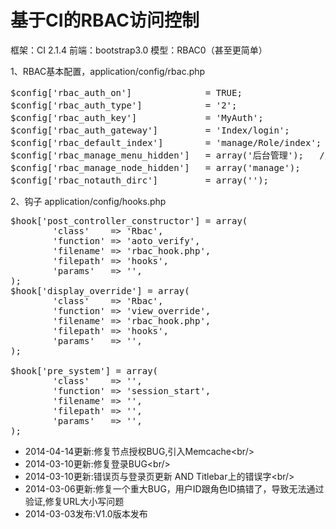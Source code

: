 基于CI的RBAC访问控制
=======

框架：CI 2.1.4
前端：bootstrap3.0
模型：RBAC0（甚至更简单）

1、RBAC基本配置，application/config/rbac.php
<pre>
$config['rbac_auth_on']              = TRUE;                //是否开启认证
$config['rbac_auth_type']            = '2';                 //认证方式1,登录认证;2,实时认证
$config['rbac_auth_key']             = 'MyAuth';            //SESSION标记
$config['rbac_auth_gateway']         = 'Index/login';       //默认认证网关
$config['rbac_default_index']        = 'manage/Role/index'; //成功登录默认跳转模块
$config['rbac_manage_menu_hidden']   = array('后台管理');   //后台管理导航中不显示的菜单
$config['rbac_manage_node_hidden']   = array('manage');     //后台管理节点中不显示的菜单
$config['rbac_notauth_dirc']         = array('');           //默认无需认证目录array("public","manage")
</pre>

2、钩子 application/config/hooks.php
<pre>
$hook['post_controller_constructor'] = array(
        'class'    => 'Rbac',
        'function' => 'aoto_verify',
        'filename' => 'rbac_hook.php',
        'filepath' => 'hooks',
        'params'   => '',
);
$hook['display_override'] = array(
        'class'    => 'Rbac',
        'function' => 'view_override',
        'filename' => 'rbac_hook.php',
        'filepath' => 'hooks',
        'params'   => '',
);
 
$hook['pre_system'] = array(
        'class'    => '',
        'function' => 'session_start',
        'filename' => '',
        'filepath' => '',
        'params'   => '',
);
</pre>

* 2014-04-14更新:修复节点授权BUG,引入Memcache<br/\>
* 2014-03-10更新:修复登录BUG<br/\>
* 2014-03-10更新:错误页与登录页更新 AND Titlebar上的错误字<br/\>
* 2014-03-06更新:修复一个重大BUG，用户ID跟角色ID搞错了，导致无法通过验证,修复URL大小写问题
* 2014-03-03发布:V1.0版本发布